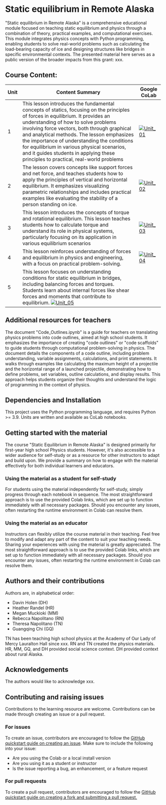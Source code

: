 # Static equilibrium in Remote Alaska


"Static equilibrium in Remote Alaska" is a comprehensive educational module focused on teaching static equilibrium and physics through a combination of theory, practical examples, and computational exercises. This module integrates physics concepts with Python programming, enabling students to solve real-world problems such as calculating the load-bearing capacity of ice and designing structures like bridges in specific environmental contexts. The presented material here serves as a public version of the broader impacts from this grant: xxx. 

## Course Content:

| Unit | Content Summary                 | Google CoLab|
|------|---------------------------------|------|
| 1    | This lesson introduces the fundamental concepts of statics, focusing on the principles of forces in equilibrium. It provides an understanding of how to solve problems involving force vectors, both through graphical and analytical methods. The lesson emphasizes the importance of understanding the conditions for equilibrium in various physical scenarios, and it guides students in applying these principles to practical, real-world problems| [![Unit_01](https://colab.research.google.com/assets/colab-badge.svg)]([Link_to_lesson_1](https://colab.research.google.com/drive/1dp6GRQZdSIWkXo8C7EeEGafog3wipmi3?usp=sharing)) |
| 2    | The lesson covers concepts like support forces and net force, and teaches students how to apply the principles of vertical and horizontal equilibrium. It emphasizes visualizing parametric relationships and includes practical examples like evaluating the stability of a person standing on ice. | [![Unit_02](https://colab.research.google.com/assets/colab-badge.svg)]([Link_to_lesson_2]([link](https://colab.research.google.com/drive/1gzo0E511Jfu8cd6453FQB2hnOqYE-DIK?usp=sharing))) |
| 3    | This lesson introduces the concepts of torque and rotational equilibrium. This lesson teaches students how to calculate torque and understand its role in physical systems, particularly focusing on its application in various equilibrium scenarios| [![Unit_03](https://colab.research.google.com/assets/colab-badge.svg)]([Link_to_lesson_3]([link](https://colab.research.google.com/drive/1oWPx56qeF3MBXvJNrtOPS1875MSyngGH?usp=sharing))) |
| 4    | This lesson reinforces understanding of forces and equilibrium in physics and engineering, with a focus on practical problem-solving.| [![Unit_04](https://colab.research.google.com/assets/colab-badge.svg)]([Link_to_lesson_4]([link](https://colab.research.google.com/drive/1cR4s--aS97XXNYX0BPoOEOYg51eOKrgr?usp=sharing))) |
| 5    | This lesson focuses on understanding conditions for static equilibrium in bridges, including balancing forces and torques. Students learn about internal forces like shear forces and moments that contribute to equilibrium. [![Unit_05](https://colab.research.google.com/assets/colab-badge.svg)]([Link_to_lesson_5]([link](https://colab.research.google.com/drive/1k7s4WtFUQAyGNWpxca752dDVuj8fIkDa?usp=sharing))) |

## Additional resources for teachers
The document "Code_Outlines.ipynb" is a guide for teachers on translating physics problems into code outlines, aimed at high school students. It emphasizes the importance of creating "code outlines" or "code scaffolds" to guide students through computational problem-solving in physics. The document details the components of a code outline, including problem understanding, variable assignments, calculations, and print statements. It walks through examples like calculating the maximum height of a projectile and the horizontal range of a launched projectile, demonstrating how to define problems, set variables, outline calculations, and display results. This approach helps students organize their thoughts and understand the logic of programming in the context of physics.


## Dependencies and Installation
This project uses the Python programming language, and requires Python >= 3.9.
Units are written and available as CoLab notebooks. 

## Getting started with the material
The course "Static Equilibrium in Remote Alaska" is designed primarily for first-year high school Physics students. However, it's also accessible to a wider audience for self-study or as a resource for other instructors to adapt and build upon. We provide a summary on how to engage with the material effectively for both individual learners and educators.

### Using the material as a student for self-study
For students using the material independently for self-study, simply progress through each notebook in sequence. The most straightforward approach is to use the provided Colab links, which are set up to function immediately with all necessary packages. Should you encounter any issues, often restarting the runtime environment in Colab can resolve them.

### Using the material as an educator
Instructors can flexibly utilize the course material in their teaching. Feel free to modify and adapt any part of the content to suit your teaching needs. Sharing your experiences with using the material is greatly appreciated. The most straightforward approach is to use the provided Colab links, which are set up to function immediately with all necessary packages. Should you encounter any issues, often restarting the runtime environment in Colab can resolve them.

## Authors and their contributions
Authors are, in alphabetical order:
* Davin Holen (DH)
* Heather Randel (HR)
* Megan Muckioki (MM)
* Rebecca Napolitano (RN)
* Theresa Napolitano (TN)
* Guangqing Chi (GQ)

TN has been teaching high school physics at the Academy of Our Lady of Mercy Lauralton Hall since xxx. 
RN and TN created the physics materials. HR, MM, GQ, and DH provided social science context.
DH provided context about rural Alaska.

## Acknowledgements
The authors would like to acknowledge xxx. 

## Contributing and raising issues

Contributions to the learning resource are welcome. Contributions can be made through creating an issue or a pull request.

### For issues
To create an issue, contributors are encouraged to follow the [GitHub quickstart guide on creating an issue](https://docs.github.com/en/issues/tracking-your-work-with-issues/creating-an-issue).
Make sure to include the following into your issue:
* Are you using the Colab or a local install version
* Are you using it as a student or instructor
* Is the issue reporting a bug, an enhancement, or a feature request

### For pull requests
To create a pull request, contributors are encouraged to follow the [GitHub quickstart guide on creating a fork and submitting a pull request.](https://docs.github.com/en/get-started/exploring-projects-on-github/contributing-to-a-project)
